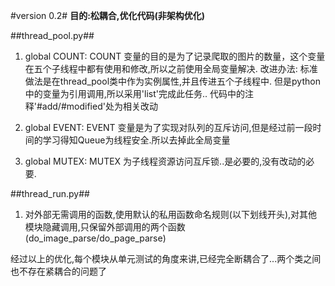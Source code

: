 
#version 0.2#
**目的:松耦合,优化代码(非架构优化)**


##thread_pool.py##

1. global COUNT:
COUNT 变量的目的是为了记录爬取的图片的数量，这个变量在五个子线程中都有使用和修改,所以之前使用全局变量解决.
改进办法:
标准做法是在thread_pool类中作为实例属性,并且传进五个子线程中.
但是python中的变量为引用调用,所以采用'list'完成此任务..
代码中的注释'#add/#modified'处为相关改动

2. global EVENT:
EVENT 变量是为了实现对队列的互斥访问,但是经过前一段时间的学习得知Queue为线程安全.所以去掉此全局变量

3. global MUTEX:
MUTEX 为子线程资源访问互斥锁..是必要的,没有改动的必要.


##thread_run.py##

1. 对外部无需调用的函数,使用默认的私用函数命名规则(以下划线开头),对其他模块隐藏调用,只保留外部调用的两个函数(do_image_parse/do_page_parse)


经过以上的优化,每个模块从单元测试的角度来讲,已经完全断耦合了...两个类之间也不存在紧耦合的问题了

